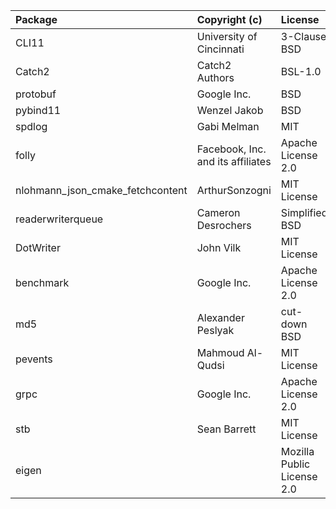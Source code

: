 | Package                          | Copyright (c)                     | License                    | Version        | Notes                                         | References                                                                    |
|:---------------------------------|:----------------------------------|:---------------------------|:---------------|:----------------------------------------------|:------------------------------------------------------------------------------|
| CLI11                            | University of Cincinnati          | 3-Clause BSD               | 2.2.0          | Fork                                          | https://github.com/hailo-ai/CLI11                                             |
| Catch2                           | Catch2 Authors                    | BSL-1.0                    | 2.13.7         | Cloned entire package                         | https://github.com/catchorg/Catch2                                            |
| protobuf                         | Google Inc.                       | BSD                        | 21.12          | Cloned entire package                         | https://github.com/protocolbuffers/protobuf                                   |
| pybind11                         | Wenzel Jakob                      | BSD                        | 2.10.1         | Cloned entire package                         | https://github.com/pybind/pybind11                                            |
| spdlog                           | Gabi Melman                       | MIT                        | 1.6.1          | Cloned entire package                         | https://github.com/gabime/spdlog                                              |
| folly                            | Facebook, Inc. and its affiliates | Apache License 2.0         | v2020.08.17.00 | Copied only the file `folly/TokenBucket.h`    | https://github.com/facebook/folly                                             |
| nlohmann_json_cmake_fetchcontent | ArthurSonzogni                    | MIT License                | v3.9.1         | Cloned entire package                         | https://github.com/ArthurSonzogni/nlohmann_json_cmake_fetchcontent            |
| readerwriterqueue                | Cameron Desrochers                | Simplified BSD             | 1.0.3          | Cloned entire package                         | https://github.com/cameron314/readerwriterqueue                               |
| DotWriter                        | John Vilk                         | MIT License                | master         | Fork                                          | https://github.com/hailo-ai/DotWriter                                         |
| benchmark                        | Google Inc.                       | Apache License 2.0         | 1.6.0          | Cloned entire package                         | https://github.com/google/benchmark.git                                       |
| md5                              | Alexander Peslyak                 | cut-down BSD               | -              | Copied code from website                      | http://openwall.info/wiki/people/solar/software/public-domain-source-code/md5 |
| pevents                          | Mahmoud Al-Qudsi                  | MIT License                | master         | Cloned entire package                         | https://github.com/neosmart/pevents.git                                       |
| grpc                             | Google Inc.                       | Apache License 2.0         | 1.46.3         | Cloned entire package                         | https://github.com/grpc/grpc                                                  |
| stb                              | Sean Barrett                      | MIT License                | 0.97           | Copied only the file `stb/stb_image_resize.h` | https://github.com/nothings/stb                                               |
| eigen                            |                                   | Mozilla Public License 2.0 | 3.4.0          | Cloned entire package                         | https://gitlab.com/libeigen/eigen                                             |
